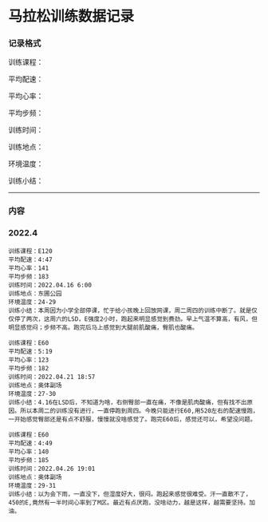 # 马拉松训练数据记录



### 记录格式

训练课程：

平均配速：

平均心率：

平均步频：

训练时间：

训练地点：

环境温度：

训练小结：

---

### 内容

### 2022.4

```
训练课程：E120
平均配速：4:47
平均心率：141
平均步频：183
训练时间：2022.04.16 6:00
训练地点：东圃公园
环境温度：24-29
训练小结：本周因为小学全部停课，忙于给小孩晚上回放网课，周二周四的训练中断了。就是仅仅停了两次，这周六的LSD，E强度2小时，跑起来明显感觉到费劲。早上气温不算高，有风，但明显感觉闷；步频不高。跑完后马上感觉到大腿前肌酸痛，臀肌也酸痛。
```

```
训练课程：E60
平均配速：5:19
平均心率：123
平均步频：182
训练时间：2022.04.21 18:57
训练地点：奥体副场
环境温度：27-30
训练小结：4.16在LSD后，不知道为啥，右侧臀部一直在痛，不像是肌肉酸痛，但有找不出原因。所以本周二的训练没有进行，一直停跑到周四。今晚只能进行E60,用520左右的配速慢跑，一开始感觉臀部还是有点不舒服，慢慢就没啥感觉了。跑完E60后，感觉还可以，希望没问题。
```

```
训练课程：E60
平均配速：4:49
平均心率：140
平均步频：185
训练时间：2022.04.26 19:01
训练地点：奥体副场
环境温度：29-31
训练小结：以为会下雨，一直没下，但湿度好大，很闷。跑起来感觉很难受。汗一直散不了，450的E,竟然有一半时间心率到了M区。最近有点厌跑，没啥动力，越是这样，越需要坚持。加油。
```





